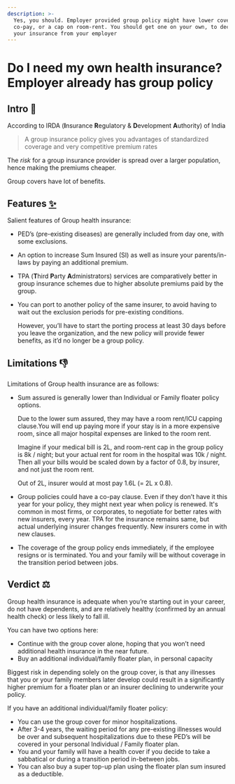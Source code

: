 ```yaml
---
description: >-
  Yes, you should. Employer provided group policy might have lower cover, or
  co-pay, or a cap on room-rent. You should get one on your own, to decouple
  your insurance from your employer
---
```


# Do I need my own health insurance? Employer already has group policy

## Intro 🍁

According to IRDA \(**I**nsurance **R**egulatory & **D**evelopment **A**uthority\) of India

> A group insurance policy gives you advantages of standardized coverage and very competitive premium rates

The _risk_ for a group insurance provider is spread over a larger population, hence making the premiums cheaper.

Group covers have lot of benefits.

## Features [✨ ](https://emojipedia.org/sparkles/)

Salient features of Group health insurance:

* PED’s \(pre-existing diseases\) are generally included from day one, with some exclusions.
* An option to increase Sum Insured \(SI\) as well as insure your parents/in-laws by paying an additional premium.
* TPA \(**T**hird **P**arty **A**dministrators\) services are comparatively better in group insurance schemes due to higher absolute premiums paid by the group.
* You can port to another policy of the same insurer, to avoid having to wait out the exclusion periods for pre-existing conditions.

  However, you’ll have to start the porting process at least 30 days before you leave the organization, and the new policy will provide fewer benefits, as it’d no longer be a group policy.

## Limitations 👎

Limitations of Group health insurance are as follows:

* Sum assured is generally lower than Individual or Family floater policy options.

  
  Due to the lower sum assured, they may have a room rent/ICU capping clause.You will end up paying more if your stay is in a more expensive room, since all major hospital expenses are linked to the room rent.  
  
  Imagine if your medical bill is 2L, and room-rent cap in the group policy is 8k / night; but your actual rent for room in the hospital was 10k / night. Then all your bills would be scaled down by a factor of 0.8, by insurer, and not just the room rent.  
  
  Out of 2L, insurer would at most pay 1.6L \(= 2L x 0.8\).  

* Group policies could have a co-pay clause. Even if they don’t have it this year for your policy, they might next year when policy is renewed.  It's common in most firms, or corporates, to negotiate for better rates with new insurers, every year. TPA for the insurance remains same, but actual underlying insurer changes frequently. New insurers come in with new clauses. 
* The coverage of the group policy ends immediately, if the employee resigns or is terminated. You and your family will be without coverage in the transition period between jobs.

## Verdict ⚖️

Group health insurance is adequate when you’re starting out in your career, do not have dependents, and are relatively healthy \(confirmed by an annual health check\) or less likely to fall ill.

You can have two options here:

* Continue with the group cover alone, hoping that you won’t need additional health insurance in the near future. 
* Buy an additional individual/family floater plan, in personal capacity

Biggest risk in depending solely on the group cover, is that any illnesses that you or your family members later develop could result in a significantly higher premium for a floater plan or an insurer declining to underwrite your policy.  
   
If you have an additional individual/family floater policy:

* You can use the group cover for minor hospitalizations. 
* After 3-4 years, the waiting period for any pre-existing illnesses would be over and subsequent hospitalizations due to these PED’s will be covered in your personal Individual / Family floater plan. 
* You and your family will have a health cover if you decide to take a sabbatical or during a transition period in-between jobs. 
* You can also buy a super top-up plan using the floater plan sum insured as a deductible.

